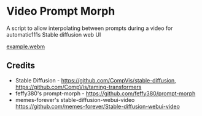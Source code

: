 # Video Prompt Morph
A script to allow interpolating between prompts during a video for automatic111s Stable diffusion web UI

[example.webm](https://i.imgur.com/oNxIb3F.mp4)

## Credits
- Stable Diffusion - https://github.com/CompVis/stable-diffusion, https://github.com/CompVis/taming-transformers
- feffy380's prompt-morph - https://github.com/feffy380/prompt-morph
- memes-forever's stable-diffusion-webui-video https://github.com/memes-forever/Stable-diffusion-webui-video